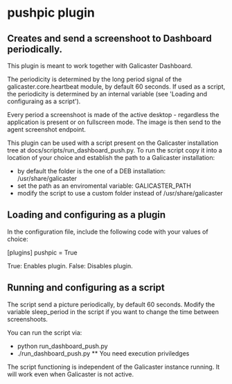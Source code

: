 pushpic plugin
=======================

Creates and send a screenshoot to Dashboard periodically.
---------------------------------------------------------

This plugin is meant to work together with Galicaster Dashboard.

The periodicity is determined by the long period signal of the galicaster.core.heartbeat module, by default 60 seconds. If used as a script, the periodicity is determined by an internal variable (see 'Loading and configuraing as a script').

Every period a screenshoot is made of the active desktop - regardless the application is present or on fullscreen mode. The image is then send to the agent screenshot endpoint.

This plugin can be used with a script present on the Galicaster installation tree at docs/scripts/run_dashboard_push.py. To run the script copy it into a location of your choice and establish the path to a Galicaster installation:
- by default the folder is the one of a DEB installation: /usr/share/galicaster
- set the path as an enviromental variable: GALICASTER_PATH
- modify the script to use a custom folder instead of /usr/share/galicaster

Loading and configuring as a plugin
-----------------------------------

In the configuration file, include the following code with your values of choice:

[plugins]
pushpic = True

True: Enables plugin.
False: Disables plugin.

Running and configuring as a script
-----------------------------------

The script send a picture periodically, by default 60 seconds. Modify the variable sleep_period in the script if you want to change the time between screenshoots.

You can run the script via:

* python run_dashboard_push.py
* ./run_dashboard_push.py
** You need execution priviledges

The script functioning is independent of the Galicaster instance running. It will work even when Galicaster is not active.
